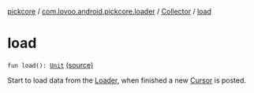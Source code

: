 [pickcore](../../index.md) / [com.lovoo.android.pickcore.loader](../index.md) / [Collector](index.md) / [load](./load.md)

# load

`fun load(): `[`Unit`](https://kotlinlang.org/api/latest/jvm/stdlib/kotlin/-unit/index.html) [(source)](https://github.com/lovoo/android-pickpic/blob/master/pickcore/src/main/kotlin/com/lovoo/android/pickcore/loader/Collector.kt#L50)

Start to load data from the [Loader](#), when finished a new [Cursor](#) is posted.

